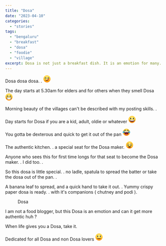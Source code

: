 ```yaml
---
title: "Dosa"
date: "2023-04-10"
categories:
  - "stories"
tags:
  - "bengaluru"
  - "breakfast"
  - "dosa"
  - "foodie"
  - "village"
excerpt: Dosa is not just a breakfast dish. It is an emotion for many.  But there is a community that eats dosa on a daily basis, that too which is as thin as the paper itself!
---
```


Dosa dosa dosa. . ![1f60b.png](/static/img/2023/04/1f60b.png)

The day starts at 5.30am for elders and for others when they smell Dosa ![1f601.png](/static/img/2023/04/1f601.png)

Morning beauty of the villages can't be described with my posting skills. .

Day starts for Dosa if you are a kid, adult, oldie or whatever ![1f603.png](/static/img/2023/04/1f603.png)

You gotta be dexterous and quick to get it out of the pan ![1f602.png](/static/img/2023/04/1f602.png)

The authentic kitchen. . a special seat for the Dosa maker. ![1f60c.png](/static/img/2023/04/1f60c.png)

Anyone who sees this for first time longs for that seat to become the Dosa maker. . I did too. .

So this dosa is little special. . no ladle, spatula to spread the batter or take the dosa out of the pan. .

A banana leaf to spread, and a quick hand to take it out. . Yummy crispy paper dosa is ready. . with it's companions ( chutney and podi ).

<figure>

<figcaption>

Dosa

</figcaption>

</figure>

I am not a food blogger, but this Dosa is an emotion and can it get more authentic huh ?

When life gives you a Dosa, take it.

Dedicated for all Dosa and non Dosa lovers ![1f642.png](/static/img/2023/04/1f642.png)
